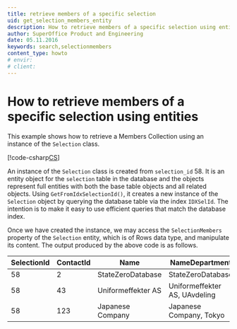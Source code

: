 ```yaml
---
title: retrieve members of a specific selection
uid: get_selection_members_entity
description: How to retrieve members of a specific selection using entities
author: SuperOffice Product and Engineering
date: 05.11.2016
keywords: search,selectionmembers
content_type: howto
# envir:
# client:
---
```


# How to retrieve members of a specific selection using entities

This example shows how to retrieve a Members Collection using an instance of the `Selection` class.

[!code-csharp[CS](includes/get-members-entity.cs)]

An instance of the `Selection` class is created from `selection_id` 58. It is an entity object for the `selection` table in the database and the objects represent full entities with both the base table objects and all related objects. Using `GetFromIdxSelectionId()`, it creates a new instance of the `Selection` object by querying the database table via the index `IDXSelId`. The intention is to make it easy to use efficient queries that match the database index.

Once we have created the instance, we may access the `SelectionMembers` property of the `Selection` entity, which is of Rows data type, and manipulate its content. The output produced by the above code is as follows.

| SelectionId | ContactId | Name | NameDepartment |
|---|---|---|---|
|58 | 2   | StateZeroDatabase  | StateZeroDatabase |
|58 | 43  | Uniformeffekter AS | Uniformeffekter AS, UAvdeling |
|58 | 123 | Japanese Company   | Japanese Company, Tokyo |
